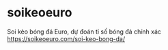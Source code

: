 # soikeoeuro
Soi kèo bóng đá Euro, dự đoán tỉ số bóng đá chính xác
https://soikeoeuro.com/soi-keo-bong-da/
